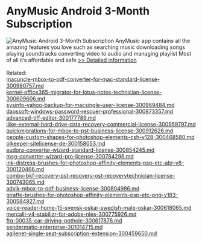 # AnyMusic Android 3-Month Subscription
![AnyMusic Android 3-Month Subscription](https://mycommerce.akamaized.net/api/pimages/P300972073/BIG/300972073.PNG)
AnyMusic app contains all the amazing features you love such as searching music downloading songs playing soundtracks converting video to audio and managing playlist Most of all it’s affordable and safe
[>> Detailed information](https://secure.shareit.com/shareit/product.html?productid=300972073&affiliateid=200057808)<br/><br/>Related:
<br />[macuncle-mbox-to-pdf-converter-for-mac-standard-license-300980757.md](https://github.com/downloadplanet/downloadplanet/blob/main/macuncle-mbox-to-pdf-converter-for-mac-standard-license-300980757.md)<br />[kernel-office365-migrator-for-lotus-notes-technician-license-300609606.md](https://github.com/downloadplanet/downloadplanet/blob/main/kernel-office365-migrator-for-lotus-notes-technician-license-300609606.md)<br />[sysinfo-yahoo-backup-for-macsingle-user-license-300969484.md](https://github.com/downloadplanet/downloadplanet/blob/main/sysinfo-yahoo-backup-for-macsingle-user-license-300969484.md)<br />[daossoft-windows-password-rescuer-professional-300873357.md](https://github.com/downloadplanet/downloadplanet/blob/main/daossoft-windows-password-rescuer-professional-300873357.md)<br />[advanced-tiff-editor-300177789.md](https://github.com/downloadplanet/downloadplanet/blob/main/advanced-tiff-editor-300177789.md)<br />[ilike-external-hard-drive-data-recovery-commercial-license-300959797.md](https://github.com/downloadplanet/downloadplanet/blob/main/ilike-external-hard-drive-data-recovery-commercial-license-300959797.md)<br />[quickmigrations-for-mbox-to-pst-business-license-300912626.md](https://github.com/downloadplanet/downloadplanet/blob/main/quickmigrations-for-mbox-to-pst-business-license-300912626.md)<br />[people-custom-shapes-for-photoshop-elements-csh-v128-300468580.md](https://github.com/downloadplanet/downloadplanet/blob/main/people-custom-shapes-for-photoshop-elements-csh-v128-300468580.md)<br />[olkeeper-sitelicense-de-300158053.md](https://github.com/downloadplanet/downloadplanet/blob/main/olkeeper-sitelicense-de-300158053.md)<br />[eudora-converter-wizard-standard-license-300854245.md](https://github.com/downloadplanet/downloadplanet/blob/main/eudora-converter-wizard-standard-license-300854245.md)<br />[msg-converter-wizard-pro-license-300784296.md](https://github.com/downloadplanet/downloadplanet/blob/main/msg-converter-wizard-pro-license-300784296.md)<br />[ink-distress-brushes-for-photoshop-affinity-elements-psp-etc-abr-v8-300120466.md](https://github.com/downloadplanet/downloadplanet/blob/main/ink-distress-brushes-for-photoshop-affinity-elements-psp-etc-abr-v8-300120466.md)<br />[combo-bkf-recovery-pst-recovery-ost-recoverytechnician-license-300743065.md](https://github.com/downloadplanet/downloadplanet/blob/main/combo-bkf-recovery-pst-recovery-ost-recoverytechnician-license-300743065.md)<br />[advik-mbox-to-pdf-business-license-300804986.md](https://github.com/downloadplanet/downloadplanet/blob/main/advik-mbox-to-pdf-business-license-300804986.md)<br />[giraffe-brushes-for-photoshop-affinity-elements-psp-etc-png-v183-300584927.md](https://github.com/downloadplanet/downloadplanet/blob/main/giraffe-brushes-for-photoshop-affinity-elements-psp-etc-png-v183-300584927.md)<br />[voice-reader-home-15-svensk-oskar-swedish-male-oskar-300618065.md](https://github.com/downloadplanet/downloadplanet/blob/main/voice-reader-home-15-svensk-oskar-swedish-male-oskar-300618065.md)<br />[mercalli-v4-stabilizr-for-adobe-nles-300775926.md](https://github.com/downloadplanet/downloadplanet/blob/main/mercalli-v4-stabilizr-for-adobe-nles-300775926.md)<br />[ftg-00035-car-driving-pothole-300617876.md](https://github.com/downloadplanet/downloadplanet/blob/main/ftg-00035-car-driving-pothole-300617876.md)<br />[sendermatic-enterprise-301014715.md](https://github.com/downloadplanet/downloadplanet/blob/main/sendermatic-enterprise-301014715.md)<br />[agilenet-single-seat-subscription-extension-300459650.md](https://github.com/downloadplanet/downloadplanet/blob/main/agilenet-single-seat-subscription-extension-300459650.md)